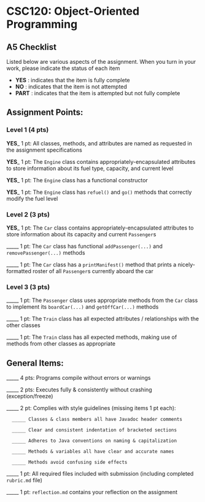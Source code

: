 # CSC120: Object-Oriented Programming
## A5 Checklist

Listed below are various aspects of the assignment.  When you turn in your work, please indicate the status of each item

- **YES** : indicates that the item is fully complete
- **NO** : indicates that the item is not attempted
- **PART** : indicates that the item is attempted but not fully complete


## Assignment Points:

### Level 1 (4 pts)

__**YES**___ 1 pt: All classes, methods, and attributes are named as requested in the assignment specifications

__**YES**___ 1 pt: The `Engine` class contains appropriately-encapsulated attributes to store information about its fuel type, capacity, and current level

__**YES**___ 1 pt: The `Engine` class has a functional constructor

__**YES**___ 1 pt: The `Engine` class has `refuel()` and `go()` methods that correctly modify the fuel level

### Level 2 (3 pts)

__**YES**___ 1 pt: The `Car` class contains appropriately-encapsulated attributes to store information about its capacity and current `Passenger`s

_____ 1 pt: The `Car` class has functional `addPassenger(...)` and `removePassenger(...)` methods

_____ 1 pt: The `Car` class has a `printManifest()` method that prints a nicely-formatted roster of all `Passenger`s currently aboard the car

### Level 3 (3 pts)

_____ 1 pt: The `Passenger` class uses appropriate methods from the `Car` class to implement its `boardCar(...)` and `getOffCar(...)` methods

_____ 1 pt: The `Train` class has all expected attributes / relationships with the other classes

_____ 1 pt: The `Train` class has all expected methods, making use of methods from other classes as appropriate



## General Items:

_____ 4 pts: Programs compile without errors or warnings

_____ 2 pts: Executes fully & consistently without crashing (exception/freeze)

_____ 2 pt: Complies with style guidelines (missing items 1 pt each):

      _____ Classes & class members all have Javadoc header comments

      _____ Clear and consistent indentation of bracketed sections

      _____ Adheres to Java conventions on naming & capitalization

      _____ Methods & variables all have clear and accurate names

      _____ Methods avoid confusing side effects

_____ 1 pt: All required files included with submission (including completed `rubric.md` file)

_____ 1 pt: `reflection.md` contains your reflection on the assignment
